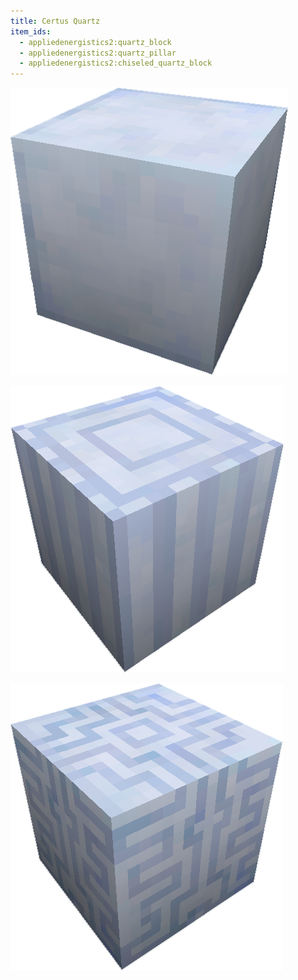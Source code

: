 ```yaml
---
title: Certus Quartz
item_ids:
  - appliedenergistics2:quartz_block
  - appliedenergistics2:quartz_pillar
  - appliedenergistics2:chiseled_quartz_block
---
```


![A picture of Certus Quartz Block](../../../public/assets/large/certus_quartz_block.png)

<RecipeFor id="appliedenergistics2:quartz_block" />

![A picture of certus quartz pillar](../../../public/assets/large/certus_quartz_pillar.png)

<RecipeFor id="appliedenergistics2:quartz_pillar" />

![A picture of chisled certus quartz.](../../../public/assets/large/chisled_certus_quartz.png)

<RecipeFor id="appliedenergistics2:chiseled_quartz_block" />
